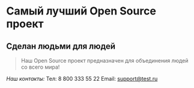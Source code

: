 # Самый лучший Open Source проект

## Сделан людьми для людей

> Наш Open Source проект предназначен для объединения людей со всего мира!

_Наш контакты:_
Тел: 8 800 333 55 22
Email: support@test.ru
